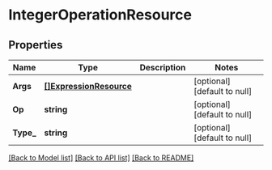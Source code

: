 # IntegerOperationResource

## Properties
Name | Type | Description | Notes
------------ | ------------- | ------------- | -------------
**Args** | [**[]ExpressionResource**](ExpressionResource.md) |  | [optional] [default to null]
**Op** | **string** |  | [optional] [default to null]
**Type_** | **string** |  | [optional] [default to null]

[[Back to Model list]](../README.md#documentation-for-models) [[Back to API list]](../README.md#documentation-for-api-endpoints) [[Back to README]](../README.md)


